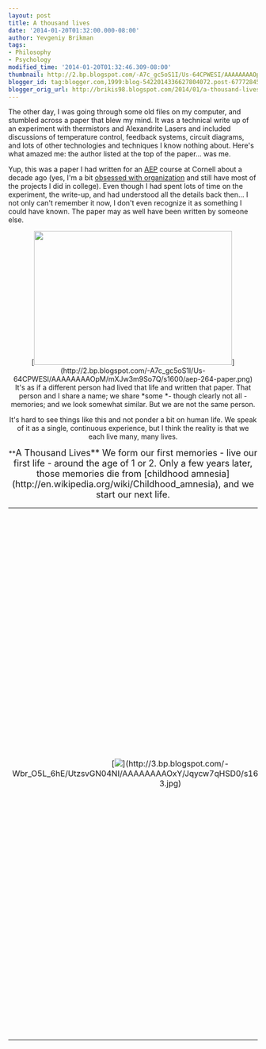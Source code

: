 ```yaml
---
layout: post
title: A thousand lives
date: '2014-01-20T01:32:00.000-08:00'
author: Yevgeniy Brikman
tags:
- Philosophy
- Psychology
modified_time: '2014-01-20T01:32:46.309-08:00'
thumbnail: http://2.bp.blogspot.com/-A7c_gc5oS1I/Us-64CPWESI/AAAAAAAAOpM/mXJw3m9So7Q/s72-c/aep-264-paper.png
blogger_id: tag:blogger.com,1999:blog-5422014336627804072.post-6777284577987526229
blogger_orig_url: http://brikis98.blogspot.com/2014/01/a-thousand-lives.html
---
```


The other day, I was going through some old files on my computer, and stumbled 
across a paper that blew my mind. It was a technical write up of an experiment 
with thermistors and Alexandrite Lasers and included discussions of 
temperature control, feedback systems, circuit diagrams, and lots of other 
technologies and techniques I know nothing about. Here's what amazed me: the 
author listed at the top of the paper... was me. 

Yup, this was a paper I had written for an [AEP](http://www.aep.cornell.edu/) 
course at Cornell about a decade ago (yes, I'm a bit [obsessed with 
organization](http://brikis98.blogspot.com/2011/07/obsessed-with-lists-how-i-organize-my.html) 
and still have most of the projects I did in college). Even though I had spent 
lots of time on the experiment, the write-up, and had understood all the 
details back then... I not only can't remember it now, I don't even recognize 
it as something I could have known. The paper may as well have been written by 
someone else. 
<div class="separator" style="clear: both; text-align: center;"><div 
class="separator" style="clear: both; text-align: center;">[<img border="0" 
src="http://2.bp.blogspot.com/-A7c_gc5oS1I/Us-64CPWESI/AAAAAAAAOpM/mXJw3m9So7Q/s1600/aep-264-paper.png" 
height="270" width="400" 
/>](http://2.bp.blogspot.com/-A7c_gc5oS1I/Us-64CPWESI/AAAAAAAAOpM/mXJw3m9So7Q/s1600/aep-264-paper.png) 
It's as if a different person had lived that life and written that paper. That 
person and I share a name; we share *some *- though clearly not all - 
memories; and we look somewhat similar. But we are not the same person. 

It's hard to see things like this and not ponder a bit on human life. We speak 
of it as a single, continuous experience, but I think the reality is that we 
each live many, many lives. 

<div style="text-align: center;">**<span style="font-size: large;">A Thousand 
Lives** 
We form our first memories - live our first life - around the age of 1 or 2. 
Only a few years later, those memories die from [childhood 
amnesia](http://en.wikipedia.org/wiki/Childhood_amnesia), and we start our 
next life. 

<table align="center" cellpadding="0" cellspacing="0" 
class="tr-caption-container" style="margin-left: auto; margin-right: auto; 
text-align: center;"><td style="text-align: center;">[<img border="0" 
src="http://3.bp.blogspot.com/-Wbr_O5L_6hE/UtzsvGN04NI/AAAAAAAAOxY/Jqycw7qHSD0/s1600/Memory_Loss-3.jpg" 
/>](http://3.bp.blogspot.com/-Wbr_O5L_6hE/UtzsvGN04NI/AAAAAAAAOxY/Jqycw7qHSD0/s1600/Memory_Loss-3.jpg)<td 
class="tr-caption" style="text-align: center;">Must keep swimming 
We spend much of our childhood reading books, watching movies, and living a 
hundred different fantasy lives. A princess, a superhero, a wizard, a vampire 
- kids try them all. 

<table align="center" cellpadding="0" cellspacing="0" 
class="tr-caption-container" style="margin-left: auto; margin-right: auto; 
text-align: center;"><td style="text-align: center;">[<img border="0" 
src="http://2.bp.blogspot.com/-zBXwW4lUpoo/Us--uv63O3I/AAAAAAAAOp0/2ALAZBsahb0/s1600/Books-That-is-exactly-how-they-work.png" 
height="400" width="245" 
/>](http://2.bp.blogspot.com/-zBXwW4lUpoo/Us--uv63O3I/AAAAAAAAOp0/2ALAZBsahb0/s1600/Books-That-is-exactly-how-they-work.png)<td 
class="tr-caption" style="text-align: center;">"A reader lives a thousand 
lives before he dies. The man who never reads lives only one." 
George R.R. Martin, *A Dance with Dragons* 
Then we grow up and travel a bit, living lives in other places, perhaps as 
other people. We go to college far away from home, study abroad, backpack in 
Europe. 

<table align="center" cellpadding="0" cellspacing="0" 
class="tr-caption-container" style="margin-left: auto; margin-right: auto; 
text-align: center;"><td style="text-align: center;">[<img border="0" 
src="http://1.bp.blogspot.com/-MQuFXMQHiUk/Us_G-_Grb5I/AAAAAAAAOqo/QsUOdX6SeRc/s1600/fight-club.gif" 
height="175" width="400" 
/>](http://1.bp.blogspot.com/-MQuFXMQHiUk/Us_G-_Grb5I/AAAAAAAAOqo/QsUOdX6SeRc/s1600/fight-club.gif)<td 
class="tr-caption" style="text-align: center;">"If you wake up at a different 
time, in a different place, could you wake up as a different person?" 
*Fight Club* 
There are some memories - some lives - that we try to forget. 

<table align="center" cellpadding="0" cellspacing="0" 
class="tr-caption-container" style="margin-left: auto; margin-right: auto; 
text-align: center;"><td style="text-align: center;">[<img border="0" 
src="http://3.bp.blogspot.com/-o3HHFEdpuv8/Us_A5Fx3b5I/AAAAAAAAOqA/Wa3UBVKJMxc/s1600/eternal-sunshine-of-the-spotless-mind.jpg" 
height="180" width="400" 
/>](http://3.bp.blogspot.com/-o3HHFEdpuv8/Us_A5Fx3b5I/AAAAAAAAOqA/Wa3UBVKJMxc/s1600/eternal-sunshine-of-the-spotless-mind.jpg)<td 
class="tr-caption" style="text-align: center;"><div style="text-align: 
justify;">**Joel**: Is there any risk of brain damage?<div style="text-align: 
justify;"><b style="font-weight: bold;">Howard</b>**: **Well, technically 
speaking, the operation is brain damage, but it's <div style="text-align: 
justify;">on a par with a night of heavy drinking. Nothing you'll miss. 
There are some that we forget accidentally. 

<table align="center" cellpadding="0" cellspacing="0" 
class="tr-caption-container" style="-webkit-text-stroke-width: 0px; 
font-family: 'Times New Roman'; letter-spacing: normal; margin-bottom: 0.5em; 
margin-left: auto; margin-right: auto; orphans: auto; padding: 6px; 
text-align: center; text-indent: 0px; text-transform: none; widows: auto; 
word-spacing: 0px;"><td style="text-align: center;"><div style="margin: 
0px;">[<img border="0" 
src="http://3.bp.blogspot.com/-2aV4z_v1ZRU/Us-9PMo9mcI/AAAAAAAAOpo/uXk0DXK9uQI/s1600/memento.jpg" 
height="320" style="cursor: move;" width="216" 
/>](http://3.bp.blogspot.com/-2aV4z_v1ZRU/Us-9PMo9mcI/AAAAAAAAOpo/uXk0DXK9uQI/s1600/memento.jpg)<td 
class="tr-caption" style="font-size: 12.666666984558105px; padding-top: 4px; 
text-align: center;"><div style="margin: 0px;">"I have to believe in a world 
outside my own mind."<div style="margin: 0px;">Leonard Shelby, *Memento* 
Sometimes, we leave bits and pieces for our future selves. 
<div class="separator" style="clear: both; text-align: left;"> 
<table align="center" cellpadding="0" cellspacing="0" 
class="tr-caption-container" style="margin-left: auto; margin-right: auto; 
text-align: center;"><td style="text-align: center;">[<img border="0" 
src="http://4.bp.blogspot.com/-wSpuRdFc7LE/Us_B4dMCYFI/AAAAAAAAOqU/95PCQmj2xW8/s1600/himym.jpeg" 
height="300" width="400" 
/>](http://4.bp.blogspot.com/-wSpuRdFc7LE/Us_B4dMCYFI/AAAAAAAAOqU/95PCQmj2xW8/s1600/himym.jpeg)<td 
class="tr-caption" style="text-align: center;"><div style="text-align: 
justify;">**Marshall**: So when Lily and I get married... who is gonna get the 
apartment? <div style="text-align: justify;"><b style="font-weight: 
bold;">Ted</b>**: **Wow... that's a tough one. Y'know who I think could handle 
a problem like that? <div style="text-align: justify;"><b style="font-weight: 
bold;">Marshall</b>**: **Who? <div style="text-align: justify;"><b 
style="font-weight: bold;">Ted</b>**: **Future Ted &amp; Future Marshall. <div 
style="text-align: justify;"><b style="font-weight: bold;">Marshall</b>**: 
**Totally. Let's let those guys handle it. 
And every single night, we lie down, and in our dreams, live still more lives. 
Is the person who wakes up the same as the one who fell asleep? 

<table align="center" cellpadding="0" cellspacing="0" 
class="tr-caption-container" style="margin-left: auto; margin-right: auto; 
text-align: center;"><td style="text-align: center;">[<img border="0" 
src="http://4.bp.blogspot.com/-3MtuwvKfOwQ/Us_LXYL3gnI/AAAAAAAAOq0/Qc47e7-kFmE/s1600/hallucinations.png" 
height="400" width="350" 
/>](http://4.bp.blogspot.com/-3MtuwvKfOwQ/Us_LXYL3gnI/AAAAAAAAOq0/Qc47e7-kFmE/s1600/hallucinations.png)<td 
class="tr-caption" style="text-align: center;">[XKCD](http://xkcd.com/203/) 
A cat has nine lives; a human has a thousand. Enjoy them. 

<table align="center" cellpadding="0" cellspacing="0" 
class="tr-caption-container" style="margin-left: auto; margin-right: auto; 
text-align: center;"><td style="text-align: center;">[<img border="0" 
src="http://www.smbc-comics.com/comics/20120902.gif" width="500" 
/>](http://www.smbc-comics.com/index.php?db=comics&amp;id=2722#comic)<td 
class="tr-caption" style="text-align: 
center;">[SMBC](http://www.smbc-comics.com/index.php?db=comics&amp;id=2722#comic) 